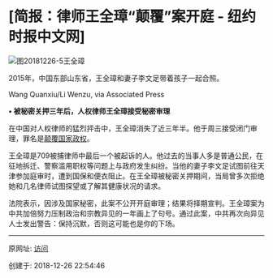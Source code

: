 # [简报：律师王全璋“颠覆”案开庭 - 纽约时报中文网]



![图20181226-5王全璋](E:/Downloads/mx-wc/default/2018-12-27-1545879286/图20181226-5王全璋.jpg)

2015年，中国东部山东省，王全璋和妻子李文足带着孩子一起合照。 

Wang Quanxiu/Li Wenzu, via Associated Press

**• 被秘密关押三年后，人权律师王全璋接受秘密审理**

在中国对人权律师的猛烈抨击中，王全璋消失了近三年半。他于周三接受闭门审理，罪名是[颠覆国家政权](https://www.nytimes.com/2018/12/26/world/asia/china-wang-quanzhang-lawyer-trial.html)。

王全璋是709被捕律师中最后一个被起诉的人。他过去的当事人多是普通公民，在征地拆迁、警察滥用职权等问题上与政府发生纠纷。当他的妻子李文足试图前往天津参加庭审时，遭到国保和便衣阻止。在王全璋被秘密关押期间，当局曾多次拒绝她和几名律师试图探望或了解其健康状况的请求。

法院表示，因涉及国家秘密，此案不公开开庭审理；结果将择期宣判。王全璋案为中共加倍努力压制政治和宗教异见的一年画上了句号。通过此案，中共再次向异见人士发出警告：保持沉默，否则这可能也是你的下场。

---------------------------------------------------


原网址: [访问](https://cn.nytimes.com/morning-brief/20181227/china-lawyer-trump-iraq/?utm_source=tw-nytimeschinese&utm_medium=social&utm_campaign=cur)

创建于: 2018-12-26 22:54:46
